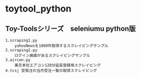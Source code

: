 # toytool_python

## Toy-Toolsシリーズ　seleniumu python版

    1.scraping1.py
        yahooNewsを1000件取得するスクレイピングサンプル
    2.scraping2.py
        ログイン画面があるスクレイピングサンプル
    3.aircon.py
        東京本社エアコン120分延長登録用スクレイピング
    4.tcsj 受発注の当月受注一覧の取得スクレイピング